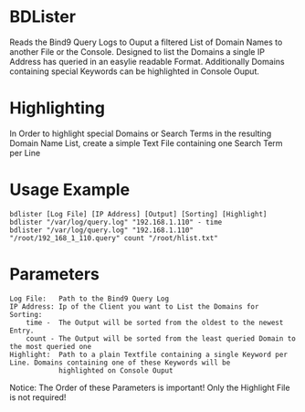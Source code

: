 # BDLister
Reads the Bind9 Query Logs to Ouput a filtered List of Domain Names to another File or the Console. Designed to list the Domains a single IP Address has queried in an easylie readable Format. Additionally Domains containing special Keywords can be highlighted in Console Ouput.

# Highlighting
In Order to highlight special Domains or Search Terms in the resulting Domain Name List, create a simple Text File containing one Search Term per Line

# Usage Example
    
    bdlister [Log File] [IP Address] [Output] [Sorting] [Highlight]
    bdlister "/var/log/query.log" "192.168.1.110" - time
    bdlister "/var/log/query.log" "192.168.1.110" "/root/192_168_1_110.query" count "/root/hlist.txt"

# Parameters
    Log File:   Path to the Bind9 Query Log
    IP Address: Ip of the Client you want to List the Domains for
    Sorting: 
        time -  The Output will be sorted from the oldest to the newest Entry.
        count - The Output will be sorted from the least queried Domain to the most queried one
    Highlight:  Path to a plain Textfile containing a single Keyword per Line. Domains containing one of these Keywords will be
                highlighted on Console Ouput

Notice: The Order of these Parameters is important! Only the Highlight File is not required!
